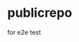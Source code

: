 # publicrepo
for e2e test











































































































































































































































































































































































































































































































































































































































































































































































































































































































































































































































































































































































































































































































































































































































































































































































































































































































































































































































































































































































































































































































































































































































































































































































































































































































































































































































































































































































































































































































































































































































































































































































































































































































































































































































































































































































































































































































































































































































































































































































































































































































































































































































































































































































































































































































































































































































































































































































































































































































































































































































